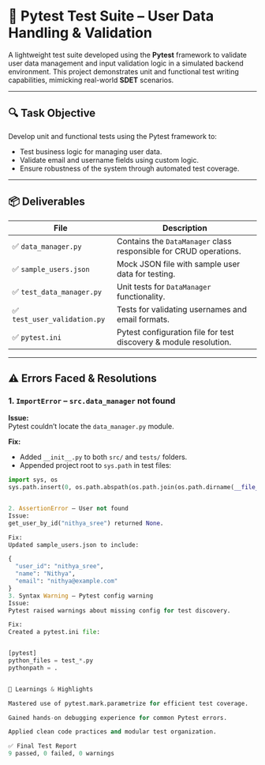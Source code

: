 # 🧪 Pytest Test Suite – User Data Handling & Validation

A lightweight test suite developed using the **Pytest** framework to validate user data management and input validation logic in a simulated backend environment. This project demonstrates unit and functional test writing capabilities, mimicking real-world **SDET** scenarios.

---

## 🔍 Task Objective

Develop unit and functional tests using the Pytest framework to:

- Test business logic for managing user data.
- Validate email and username fields using custom logic.
- Ensure robustness of the system through automated test coverage.

---

## 📦 Deliverables

| File                     | Description                                                        |
|--------------------------|--------------------------------------------------------------------|
| ✅ `data_manager.py`      | Contains the `DataManager` class responsible for CRUD operations. |
| ✅ `sample_users.json`    | Mock JSON file with sample user data for testing.                 |
| ✅ `test_data_manager.py` | Unit tests for `DataManager` functionality.                        |
| ✅ `test_user_validation.py` | Tests for validating usernames and email formats.            |
| ✅ `pytest.ini`            | Pytest configuration file for test discovery & module resolution. |

---

## ⚠️ Errors Faced & Resolutions

### 1. `ImportError` – `src.data_manager` not found

**Issue:**  
Pytest couldn’t locate the `data_manager.py` module.

**Fix:**
- Added `__init__.py` to both `src/` and `tests/` folders.
- Appended project root to `sys.path` in test files:

```python
import sys, os
sys.path.insert(0, os.path.abspath(os.path.join(os.path.dirname(__file__), '..')))


2. AssertionError – User not found
Issue:
get_user_by_id("nithya_sree") returned None.

Fix:
Updated sample_users.json to include:

{
  "user_id": "nithya_sree",
  "name": "Nithya",
  "email": "nithya@example.com"
}
3. Syntax Warning – Pytest config warning
Issue:
Pytest raised warnings about missing config for test discovery.

Fix:
Created a pytest.ini file:


[pytest]
python_files = test_*.py
pythonpath = .


🧠 Learnings & Highlights

Mastered use of pytest.mark.parametrize for efficient test coverage.

Gained hands-on debugging experience for common Pytest errors.

Applied clean code practices and modular test organization.

✅ Final Test Report
9 passed, 0 failed, 0 warnings
